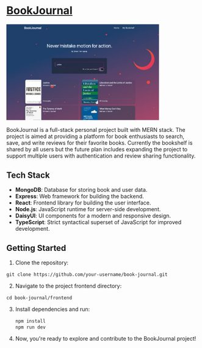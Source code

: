 # [BookJournal]('https://bookjournal.megumi.no/)

<img src="./frontend/public/bookjournal.jpg" alt="project image" width="400" />

BookJournal is a full-stack personal project built with MERN stack. The project is aimed at providing a platform for book enthusiasts to search, save, and write reviews for their favorite books.
Currently the bookshelf is shared by all users but the future plan includes expanding the project to support multiple users with authentication and review sharing functionality.

## Tech Stack

- **MongoDB**: Database for storing book and user data.
- **Express**: Web framework for building the backend.
- **React**: Frontend library for building the user interface.
- **Node.js**: JavaScript runtime for server-side development.
- **DaisyUI**: UI components for a modern and responsive design.
- **TypeScript**: Strict syntactical superset of JavaScript for improved development.

## Getting Started

1. Clone the repository:

```
git clone https://github.com/your-username/book-journal.git
```

2. Navigate to the project frontend directory:

```
cd book-journal/frontend
```

3. Install dependencies and run:

   ```
   npm install
   npm run dev
   ```

4. Now, you're ready to explore and contribute to the BookJournal project!
